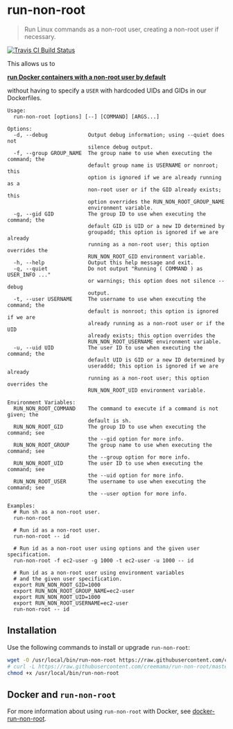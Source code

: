 # run-non-root

> Run Linux commands as a non-root user, creating a non-root user if necessary.

<p>
  <a href="https://travis-ci.org/creemama/run-non-root"><img alt="Travis CI Build Status" src="https://img.shields.io/travis/creemama/run-non-root/master.svg?style=flat-square&label=Travis+CI"></a>
</p>

This allows us to

[**run Docker containers with a non-root user by default**](https://github.com/creemama/docker-run-non-root)

without having to specify a `USER` with hardcoded UIDs and GIDs in our Dockerfiles.

```
Usage:
  run-non-root [options] [--] [COMMAND] [ARGS...]

Options:
  -d, --debug             Output debug information; using --quiet does not
                          silence debug output.
  -f, --group GROUP_NAME  The group name to use when executing the command; the
                          default group name is USERNAME or nonroot; this
                          option is ignored if we are already running as a
                          non-root user or if the GID already exists; this
                          option overrides the RUN_NON_ROOT_GROUP_NAME
                          environment variable.
  -g, --gid GID           The group ID to use when executing the command; the
                          default GID is UID or a new ID determined by
                          groupadd; this option is ignored if we are already
                          running as a non-root user; this option overrides the
                          RUN_NON_ROOT_GID environment variable.
  -h, --help              Output this help message and exit.
  -q, --quiet             Do not output "Running ( COMMAND ) as USER_INFO ..."
                          or warnings; this option does not silence --debug
                          output.
  -t, --user USERNAME     The username to use when executing the command; the
                          default is nonroot; this option is ignored if we are
                          already running as a non-root user or if the UID
                          already exists; this option overrides the
                          RUN_NON_ROOT_USERNAME environment variable.
  -u, --uid UID           The user ID to use when executing the command; the
                          default UID is GID or a new ID determined by
                          useraddd; this option is ignored if we are already
                          running as a non-root user; this option overrides the
                          RUN_NON_ROOT_UID environment variable.

Environment Variables:
  RUN_NON_ROOT_COMMAND    The command to execute if a command is not given; the
                          default is sh.
  RUN_NON_ROOT_GID        The group ID to use when executing the command; see
                          the --gid option for more info.
  RUN_NON_ROOT_GROUP      The group name to use when executing the command; see
                          the --group option for more info.
  RUN_NON_ROOT_UID        The user ID to use when executing the command; see
                          the --uid option for more info.
  RUN_NON_ROOT_USER       The username to use when executing the command; see
                          the --user option for more info.

Examples:
  # Run sh as a non-root user.
  run-non-root

  # Run id as a non-root user.
  run-non-root -- id

  # Run id as a non-root user using options and the given user specification.
  run-non-root -f ec2-user -g 1000 -t ec2-user -u 1000 -- id

  # Run id as a non-root user using environment variables
  # and the given user specification.
  export RUN_NON_ROOT_GID=1000
  export RUN_NON_ROOT_GROUP_NAME=ec2-user
  export RUN_NON_ROOT_UID=1000
  export RUN_NON_ROOT_USERNAME=ec2-user
  run-non-root -- id
```

## Installation

Use the following commands to install or upgrade `run-non-root`:

```sh
wget -O /usr/local/bin/run-non-root https://raw.githubusercontent.com/creemama/run-non-root/master/run-non-root.sh
# curl -L https://raw.githubusercontent.com/creemama/run-non-root/master/run-non-root.sh -o /usr/local/bin/run-non-root
chmod +x /usr/local/bin/run-non-root
```

## Docker and `run-non-root`

For more information about using `run-non-root` with Docker, see [docker-run-non-root](https://github.com/creemama/docker-run-non-root).
